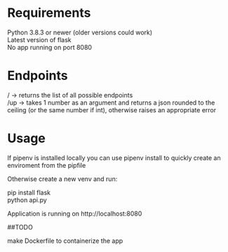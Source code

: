 # Requirements

Python 3.8.3 or newer (older versions could work)  
Latest version of flask  
No app running on port 8080  

# Endpoints

/ -> returns the list of all possible endpoints  
/up -> takes 1 number as an argument and returns a json rounded to the ceiling (or the same number if int), otherwise raises an appropriate error  

# Usage

If pipenv is installed locally you can use pipenv install to quickly create an enviroment from the pipfile  

Otherwise create a new venv and run:  

pip install flask  
python api.py  

Application is running on http://localhost:8080


##TODO

make Dockerfile to containerize the app
